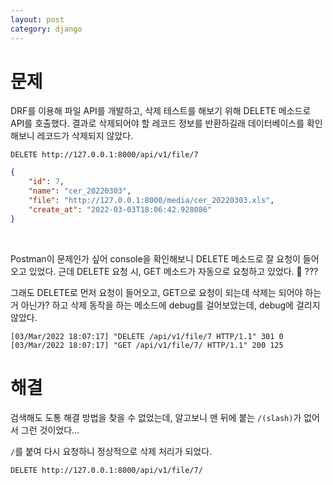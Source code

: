 ```yaml
---
layout: post
category: django
---
```


# 문제

DRF를 이용해 파일 API를 개발하고, 삭제 테스트를 해보기 위해 DELETE 메소드로 API를 호출했다.
결과로 삭제되어야 할 레코드 정보를 반환하길래 데이터베이스를 확인해보니 레코드가 삭제되지 않았다.

```text
DELETE http://127.0.0.1:8000/api/v1/file/7
```

```json
{
    "id": 7,
    "name": "cer_20220303",
    "file": "http://127.0.0.1:8000/media/cer_20220303.xls",
    "create_at": "2022-03-03T18:06:42.928086"
}
```

<br>

Postman이 문제인가 싶어 console을 확인해보니 DELETE 메소드로 잘 요청이 들어오고 있었다. 근데 DELETE 요청 시, GET 메소드가 자동으로 요청하고 있었다. 🤔 ???

그래도 DELETE로 먼저 요청이 들어오고, GET으로 요청이 되는데 삭제는 되어야 하는 거 아닌가? 하고 삭제 동작을 하는 메소드에 debug를 걸어보았는데, debug에 걸리지 않았다.

```text
[03/Mar/2022 18:07:17] "DELETE /api/v1/file/7 HTTP/1.1" 301 0
[03/Mar/2022 18:07:17] "GET /api/v1/file/7/ HTTP/1.1" 200 125
```

# 해결

검색해도 도통 해결 방법을 찾을 수 없었는데, 알고보니 맨 뒤에 붙는 `/(slash)`가 없어서 그런 것이었다...

`/`를 붙여 다시 요청하니 정상적으로 삭제 처리가 되었다.

```text
DELETE http://127.0.0.1:8000/api/v1/file/7/
```